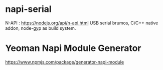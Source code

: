 # napi-serial
N-API : https://nodejs.org/api/n-api.html USB serial brumos, C/C++ native addon, node-gyp as build system.

# Yeoman Napi Module Generator
https://www.npmjs.com/package/generator-napi-module

